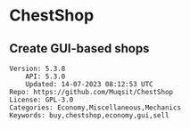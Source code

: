 # ChestShop
## Create GUI-based shops
```properties
Version: 5.3.8
    API: 5.3.0
    Updated: 14-07-2023 08:12:53 UTC
Repo: https://github.com/Muqsit/ChestShop
License: GPL-3.0
Categories: Economy,Miscellaneous,Mechanics
Keywords: buy,chestshop,economy,gui,sell
```